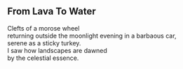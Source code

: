 From Lava To Water
------------------
Clefts of a morose wheel  
returning outside the moonlight evening in a barbaous car,  
serene as a sticky turkey.  
I saw how landscapes are dawned  
by the celestial essence.  
